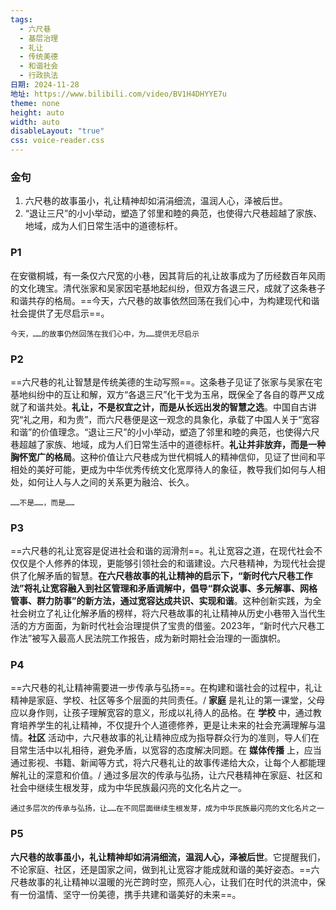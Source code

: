 ```yaml
---
tags:
  - 六尺巷
  - 基层治理
  - 礼让
  - 传统美德
  - 和谐社会
  - 行政执法
日期: 2024-11-28
地址: https://www.bilibili.com/video/BV1H4DHYYE7u
theme: none
height: auto
width: auto
disableLayout: "true"
css: voice-reader.css
---
```


### 金句

1. 六尺巷的故事虽小，礼让精神却如涓涓细流，温润人心，泽被后世。
2. “退让三尺”的小小举动，塑造了邻里和睦的典范，也使得六尺巷超越了家族、地域，成为人们日常生活中的道德标杆。

### P1

在安徽桐城，有一条仅六尺宽的小巷，因其背后的礼让故事成为了历经数百年风雨的文化瑰宝。清代张家和吴家因宅基地起纠纷，但双方各退三尺，成就了这条巷子和谐共存的格局。==今天，六尺巷的故事依然回荡在我们心中，为构建现代和谐社会提供了无尽启示==。

	今天，……的故事仍然回荡在我们心中，为……提供无尽启示
### P2

==六尺巷的礼让智慧是传统美德的生动写照==。这条巷子见证了张家与吴家在宅基地纠纷中的互让和解，双方“各退三尺”化干戈为玉帛，既保全了各自的尊严又成就了和谐共处。**礼让，不是权宜之计，而是从长远出发的智慧之选**。中国自古讲究“礼之用，和为贵”，而六尺巷便是这一观念的具象化，承载了中国人关于“宽容和谐”的价值理念。“退让三尺”的小小举动，塑造了邻里和睦的典范，也使得六尺巷超越了家族、地域，成为人们日常生活中的道德标杆。**礼让并非放弃，而是一种胸怀宽广的格局**。这种价值让六尺巷成为世代桐城人的精神信仰，见证了世间和平相处的美好可能，更成为中华优秀传统文化宽厚待人的象征，教导我们如何与人相处，如何让人与人之间的关系更为融洽、长久。

	……不是……，而是……
### P3

==六尺巷的礼让宽容是促进社会和谐的润滑剂==。礼让宽容之道，在现代社会不仅仅是个人修养的体现，更能够引领社会的和谐建设。六尺巷精神，为现代社会提供了化解矛盾的智慧。**在六尺巷故事的礼让精神的启示下，“新时代六尺巷工作法”将礼让宽容融入到社区管理和矛盾调解中，倡导“群众说事、多元解事、网格管事、群力防事”的新方法，通过宽容达成共识、实现和谐**。这种创新实践，为全社会树立了礼让化解矛盾的榜样，将六尺巷故事的礼让精神从历史小巷带入当代生活的方方面面，为新时代社会治理提供了宝贵的借鉴。2023年，“新时代六尺巷工作法”被写入最高人民法院工作报告，成为新时期社会治理的一面旗帜。

	
### P4

==六尺巷的礼让精神需要进一步传承与弘扬==。在构建和谐社会的过程中，礼让精神是家庭、学校、社区等多个层面的共同责任。/ **家庭** 是礼让的第一课堂，父母应以身作则，让孩子理解宽容的意义，形成以礼待人的品格。在 **学校** 中，通过教育培养学生的礼让精神，不仅提升个人道德修养，更是让未来的社会充满理解与温情。**社区** 活动中，六尺巷故事的礼让精神应成为指导群众行为的准则，导人们在目常生活中以礼相待，避免矛盾，以宽容的态度解决同题。在 **媒体传播** 上，应当通过影视、书籍、新闻等方式，将六尺巷礼让的故事传递给大众，让每个人都能理解礼让的深意和价值。/ 通过多层次的传承与弘扬，让六尺巷精神在家庭、社区和社会中继续生根发芽，成为中华民族最闪亮的文化名片之一。

	通过多层次的传承与弘扬，让……在不同层面继续生根发芽，成为中华民族最闪亮的文化名片之一
### P5

**六尺巷的故事虽小，礼让精神却如涓涓细流，温润人心，泽被后世**。它提醒我们，不论家庭、社区，还是国家之间，做到礼让宽容才能成就和谐的美好姿态。==六尺巷故事的礼让精神以温暖的光芒跨时空，照亮人心，让我们在时代的洪流中，保有一份温情、坚守一份美德，携手共建和谐美好的未来==。

	


